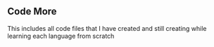 ## Code More

This includes all code files that I have created and still creating while learning each language from scratch
